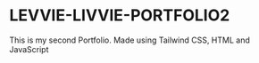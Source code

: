 # LEVVIE-LIVVIE-PORTFOLIO2
This is my second Portfolio. Made using Tailwind CSS, HTML and JavaScript
